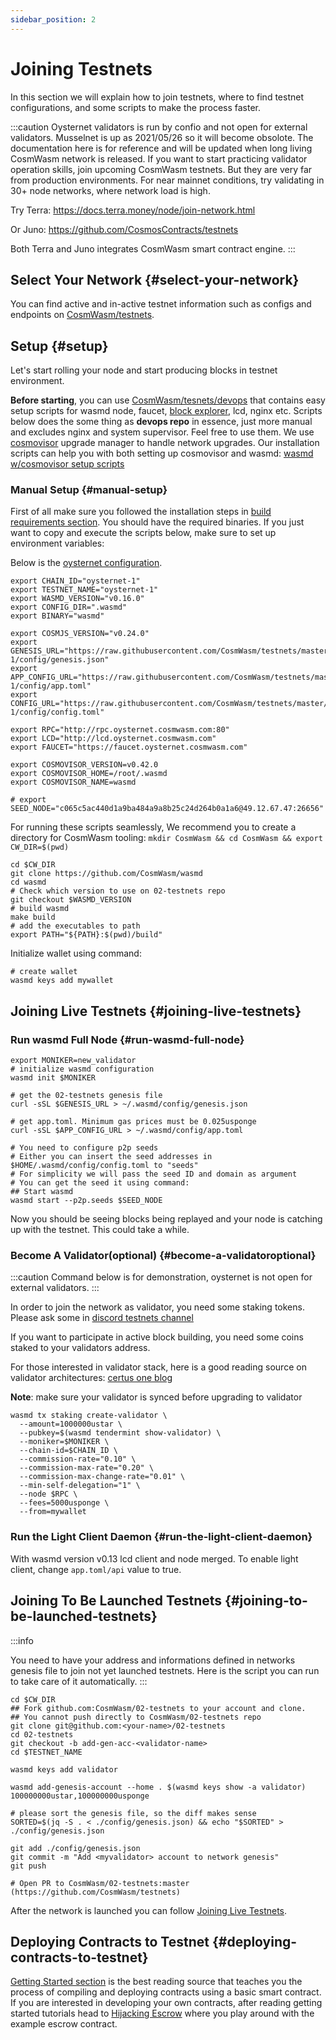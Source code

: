 ```yaml
---
sidebar_position: 2
---
```


# Joining Testnets

In this section we will explain how to join testnets, where to find testnet configurations, and some scripts to make the
process faster.

:::caution
Oysternet validators is run by confio and not open for external validators. Musselnet is up as 2021/05/26 so
it will become obsolote. The documentation here is for reference and will be updated when long living CosmWasm network
is released. If you want to start practicing validator operation skills, join upcoming CosmWasm testnets. But they are
very far from production environments. For near mainnet conditions, try validating in 30+ node networks, where network
load is high.

Try Terra: https://docs.terra.money/node/join-network.html

Or Juno: https://github.com/CosmosContracts/testnets

Both Terra and Juno integrates CosmWasm smart contract engine.
:::

## Select Your Network {#select-your-network}

You can find active and in-active testnet information such as configs and endpoints
on [CosmWasm/testnets](https://github.com/CosmWasm/testnets).

## Setup {#setup}

Let's start rolling your node and start producing blocks in testnet environment.

**Before starting**, you can use [CosmWasm/tesnets/devops](https://github.com/CosmWasm/testnets/tree/master/devops) that
contains easy setup scripts for wasmd node, faucet, [block explorer](https://github.com/CosmWasm/big-dipper), lcd, nginx
etc. Scripts below does the some thing as **devops repo** in essence, just more manual and excludes nginx and system
supervisor. Feel free to use them. We use [cosmovisor](https://github.com/cosmos/cosmos-sdk/tree/master/cosmovisor)
upgrade manager to handle network upgrades. Our installation scripts can help you with both setting up cosmovisor and
wasmd: [wasmd w/cosmovisor setup scripts](https://github.com/CosmWasm/testnets/tree/master/devops/node/cosmovisor)

### Manual Setup {#manual-setup}

First of all make sure you followed the installation steps in [build requirements section](01-build-requirements.md). You
should have the required binaries. If you just want to copy and execute the scripts below, make sure to set up
environment variables:

Below is the [oysternet configuration](https://github.com/CosmWasm/testnets/tree/master/oysternet-1).

```shell
export CHAIN_ID="oysternet-1"
export TESTNET_NAME="oysternet-1"
export WASMD_VERSION="v0.16.0"
export CONFIG_DIR=".wasmd"
export BINARY="wasmd"

export COSMJS_VERSION="v0.24.0"
export GENESIS_URL="https://raw.githubusercontent.com/CosmWasm/testnets/master/oysternet-1/config/genesis.json"
export APP_CONFIG_URL="https://raw.githubusercontent.com/CosmWasm/testnets/master/oysternet-1/config/app.toml"
export CONFIG_URL="https://raw.githubusercontent.com/CosmWasm/testnets/master/oysternet-1/config/config.toml"

export RPC="http://rpc.oysternet.cosmwasm.com:80"
export LCD="http://lcd.oysternet.cosmwasm.com"
export FAUCET="https://faucet.oysternet.cosmwasm.com"

export COSMOVISOR_VERSION=v0.42.0
export COSMOVISOR_HOME=/root/.wasmd
export COSMOVISOR_NAME=wasmd

# export SEED_NODE="c065c5ac440d1a9ba484a9a8b25c24d264b0a1a6@49.12.67.47:26656"
```

For running these scripts seamlessly, We recommend you to create a directory for CosmWasm tooling:
`mkdir CosmWasm && cd CosmWasm && export CW_DIR=$(pwd)`

```shell
cd $CW_DIR
git clone https://github.com/CosmWasm/wasmd
cd wasmd
# Check which version to use on 02-testnets repo
git checkout $WASMD_VERSION
# build wasmd
make build
# add the executables to path
export PATH="${PATH}:$(pwd)/build"
```

Initialize wallet using command:

```shell
# create wallet
wasmd keys add mywallet
```

## Joining Live Testnets {#joining-live-testnets}

### Run wasmd Full Node {#run-wasmd-full-node}

```shell
export MONIKER=new_validator
# initialize wasmd configuration
wasmd init $MONIKER

# get the 02-testnets genesis file
curl -sSL $GENESIS_URL > ~/.wasmd/config/genesis.json

# get app.toml. Minimum gas prices must be 0.025usponge
curl -sSL $APP_CONFIG_URL > ~/.wasmd/config/app.toml

# You need to configure p2p seeds
# Either you can insert the seed addresses in $HOME/.wasmd/config/config.toml to "seeds"
# For simplicity we will pass the seed ID and domain as argument
# You can get the seed it using command:
## Start wasmd
wasmd start --p2p.seeds $SEED_NODE
```

Now you should be seeing blocks being replayed and your node is catching up with the testnet. This could take a while.

### Become A Validator(optional) {#become-a-validatoroptional}

:::caution
Command below is for demonstration, oysternet is not open for external validators.
:::

In order to join the network as validator, you need some staking tokens. Please ask some
in [discord testnets channel](https://docs.cosmwasm.com/chat)

If you want to participate in active block building, you need some coins staked to your validators address.

For those interested in validator stack, here is a good reading source on validator
architectures: [certus one blog](https://kb.certus.one/)

**Note**: make sure your validator is synced before upgrading to validator

```shell
wasmd tx staking create-validator \
  --amount=1000000ustar \
  --pubkey=$(wasmd tendermint show-validator) \
  --moniker=$MONIKER \
  --chain-id=$CHAIN_ID \
  --commission-rate="0.10" \
  --commission-max-rate="0.20" \
  --commission-max-change-rate="0.01" \
  --min-self-delegation="1" \
  --node $RPC \
  --fees=5000usponge \
  --from=mywallet
```

### Run the Light Client Daemon {#run-the-light-client-daemon}

With wasmd version v0.13 lcd client and node merged. To enable light client, change `app.toml/api` value to true.

## Joining To Be Launched Testnets {#joining-to-be-launched-testnets}

:::info

You need to have your address and informations defined in networks genesis file to join not yet launched
testnets. Here is the script you can run to take care of it automatically.
:::

```shell
cd $CW_DIR
## Fork github.com:CosmWasm/02-testnets to your account and clone.
## You cannot push directly to CosmWasm/02-testnets repo
git clone git@github.com:<your-name>/02-testnets
cd 02-testnets
git checkout -b add-gen-acc-<validator-name>
cd $TESTNET_NAME

wasmd keys add validator

wasmd add-genesis-account --home . $(wasmd keys show -a validator) 100000000ustar,100000000usponge

# please sort the genesis file, so the diff makes sense
SORTED=$(jq -S . < ./config/genesis.json) && echo "$SORTED" > ./config/genesis.json

git add ./config/genesis.json
git commit -m "Add <myvalidator> account to network genesis"
git push

# Open PR to CosmWasm/02-testnets:master (https://github.com/CosmWasm/testnets)
```

After the network is launched you can follow [Joining Live Testnets](#joining-live-testnets).

## Deploying Contracts to Testnet {#deploying-contracts-to-testnet}

[Getting Started section](/docs/getting-started/intro) is the best reading source that teaches you the process of
compiling and deploying contracts using a basic smart contract. If you are interested in developing your own contracts,
after reading getting started tutorials head to [Hijacking Escrow](/tutorials/hijack-escrow/intro) where you play around
with the example escrow contract.
